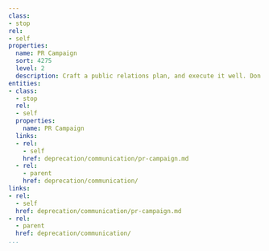 ```yaml
---
class:
- stop
rel:
- self
properties:
  name: PR Campaign
  sort: 4275
  level: 2
  description: Craft a public relations plan, and execute it well. Don't take shortcuts.
entities:
- class:
  - stop
  rel:
  - self
  properties:
    name: PR Campaign
  links:
  - rel:
    - self
    href: deprecation/communication/pr-campaign.md
  - rel:
    - parent
    href: deprecation/communication/
links:
- rel:
  - self
  href: deprecation/communication/pr-campaign.md
- rel:
  - parent
  href: deprecation/communication/
...
```

